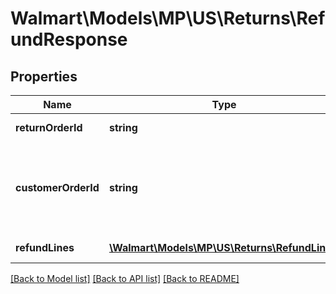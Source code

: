 # Walmart\Models\MP\US\Returns\RefundResponse

## Properties

Name | Type | Description | Notes
------------ | ------------- | ------------- | -------------
**returnOrderId** | **string** | The return order id | [optional]
**customerOrderId** | **string** | A unique ID associated with the sales order for specified customer | [optional]
**refundLines** | [**\Walmart\Models\MP\US\Returns\RefundLine[]**](RefundLine.md) | Array of refund lines | [optional]


[[Back to Model list]](./) [[Back to API list]](../../../../../README.md#supported-apis) [[Back to README]](../../../../../README.md)
